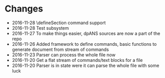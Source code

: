 # Changes

* 2016-11-28 \defineSection command support
* 2016-11-28 Test subsystem
* 2016-11-27 To make things easier, dpANS sources are now a part of the repo
* 2016-11-26 Added framework to define commands, basic functions to generate document from stream of commands
* 2016-11-23 Parser can process the whole file now
* 2016-11-20 Get a flat stream of commands/text blocks for a file
* 2016-11-20 Parser is in state were it can parse the whole file with some luck
